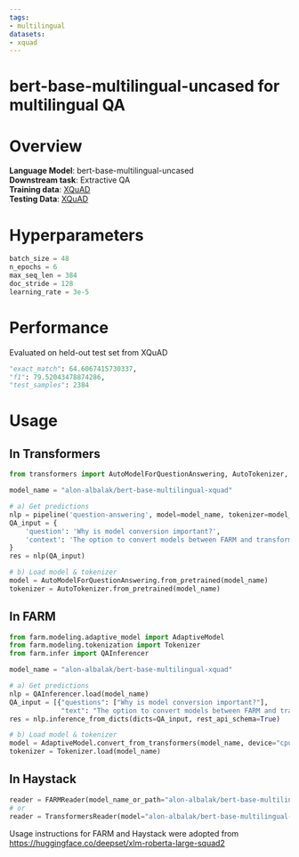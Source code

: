 ```yaml
---
tags:
- multilingual
datasets:
- xquad
---
```


# bert-base-multilingual-uncased for multilingual QA

# Overview
**Language Model**: bert-base-multilingual-uncased \
**Downstream task**: Extractive QA \
**Training data**: [XQuAD](https://github.com/deepmind/xquad) \
**Testing Data**: [XQuAD](https://github.com/deepmind/xquad)

# Hyperparameters

```python
batch_size = 48
n_epochs = 6
max_seq_len = 384
doc_stride = 128
learning_rate = 3e-5
```

# Performance

Evaluated on held-out test set from XQuAD
```python
"exact_match": 64.6067415730337,
"f1": 79.52043478874286,
"test_samples": 2384
```

# Usage

## In Transformers
```python
from transformers import AutoModelForQuestionAnswering, AutoTokenizer, pipeline

model_name = "alon-albalak/bert-base-multilingual-xquad"

# a) Get predictions
nlp = pipeline('question-answering', model=model_name, tokenizer=model_name)
QA_input = {
    'question': 'Why is model conversion important?',
    'context': 'The option to convert models between FARM and transformers gives freedom to the user and let people easily switch between frameworks.'
}
res = nlp(QA_input)

# b) Load model & tokenizer
model = AutoModelForQuestionAnswering.from_pretrained(model_name)
tokenizer = AutoTokenizer.from_pretrained(model_name)
```

## In FARM
```python
from farm.modeling.adaptive_model import AdaptiveModel
from farm.modeling.tokenization import Tokenizer
from farm.infer import QAInferencer

model_name = "alon-albalak/bert-base-multilingual-xquad"

# a) Get predictions
nlp = QAInferencer.load(model_name)
QA_input = [{"questions": ["Why is model conversion important?"],
             "text": "The option to convert models between FARM and transformers gives freedom to the user and let people easily switch between frameworks."}]
res = nlp.inference_from_dicts(dicts=QA_input, rest_api_schema=True)

# b) Load model & tokenizer
model = AdaptiveModel.convert_from_transformers(model_name, device="cpu", task_type="question_answering")
tokenizer = Tokenizer.load(model_name)
```

## In Haystack

```python
reader = FARMReader(model_name_or_path="alon-albalak/bert-base-multilingual-xquad")
# or 
reader = TransformersReader(model="alon-albalak/bert-base-multilingual-xquad",tokenizer="alon-albalak/bert-base-multilingual-xquad")
```

Usage instructions for FARM and Haystack were adopted from https://huggingface.co/deepset/xlm-roberta-large-squad2